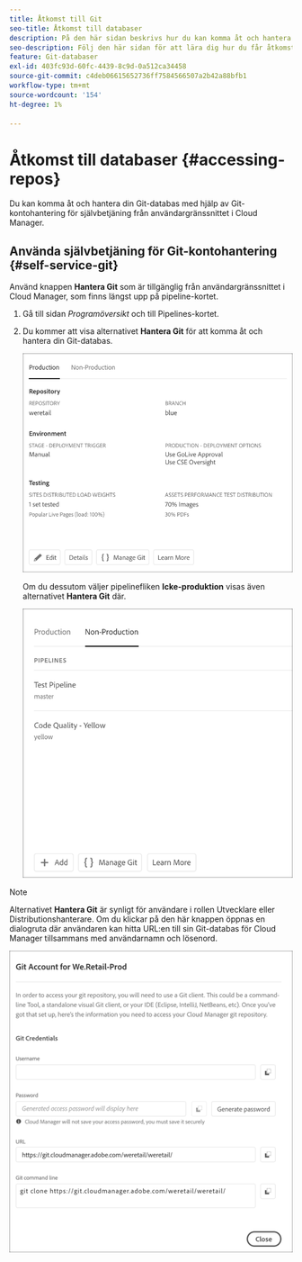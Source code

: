 ```yaml
---
title: Åtkomst till Git
seo-title: Åtkomst till databaser
description: På den här sidan beskrivs hur du kan komma åt och hantera Git-databasen.
seo-description: Följ den här sidan för att lära dig hur du får åtkomst till och hanterar din Git-databas.
feature: Git-databaser
exl-id: 403fc93d-60fc-4439-8c9d-0a512ca34458
source-git-commit: c4deb06615652736ff7584566507a2b42a88bfb1
workflow-type: tm+mt
source-wordcount: '154'
ht-degree: 1%

---
```


# Åtkomst till databaser {#accessing-repos}

Du kan komma åt och hantera din Git-databas med hjälp av Git-kontohantering för självbetjäning från användargränssnittet i Cloud Manager.

## Använda självbetjäning för Git-kontohantering {#self-service-git}

Använd knappen **Hantera Git** som är tillgänglig från användargränssnittet i Cloud Manager, som finns längst upp på pipeline-kortet.

1. Gå till sidan *Programöversikt* och till Pipelines-kortet.

1. Du kommer att visa alternativet **Hantera Git** för att komma åt och hantera din Git-databas.

   ![](assets/manage-git1.png)

   Om du dessutom väljer pipelinefliken **Icke-produktion** visas även alternativet **Hantera Git** där.

   ![](assets/manage-git-new2.png)

>[!NOTE]
>
>Alternativet **Hantera Git** är synligt för användare i rollen Utvecklare eller Distributionshanterare. Om du klickar på den här knappen öppnas en dialogruta där användaren kan hitta URL:en till sin Git-databas för Cloud Manager tillsammans med användarnamn och lösenord.

![](assets/manage-git3.png)
